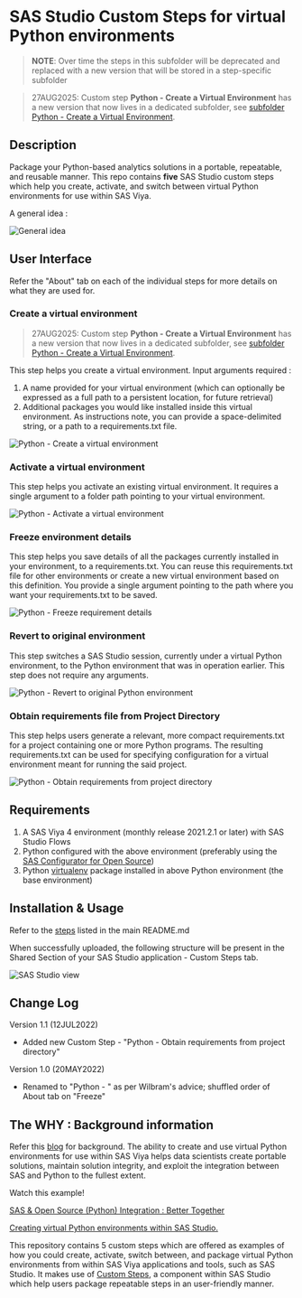 # SAS Studio Custom Steps for virtual Python environments

> **NOTE**: Over time the steps in this subfolder will be deprecated and replaced with a new version that will be stored in a step-specific subfolder

> 27AUG2025: Custom step **Python - Create a Virtual Environment** has a new version that now lives in a dedicated subfolder, see [subfolder Python - Create a Virtual Environment](../Python%20-%20Create%20a%20Virtual%20Environment).

## Description
Package your Python-based analytics solutions in a portable, repeatable, and reusable manner.  This repo contains **five** SAS Studio custom steps which help you create, activate, and switch between virtual Python environments for use within SAS Viya.  

A general idea :

![General idea](./img/general-idea.png)

## User Interface

Refer the "About" tab on each of the individual steps for more details on what they are used for.

### Create a virtual environment
> 27AUG2025: Custom step **Python - Create a Virtual Environment** has a new version that now lives in a dedicated subfolder, see [subfolder Python - Create a Virtual Environment](../Python%20-%20Create%20a%20Virtual%20Environment).

This step helps you create a virtual environment. Input arguments required :
1. A name provided for your virtual environment (which can optionally be expressed as a full path to a persistent location, for future retrieval)
2. Additional packages you would like installed inside this virtual environment. As instructions note, you can provide a space-delimited string, or a path to a requirements.txt file.

![Python - Create a virtual environment](./img/create-a-virtual-environment.png)

### Activate a virtual environment
This step helps you activate an existing virtual environment. It requires a single argument to a folder path pointing to your virtual environment.

![Python - Activate a virtual environment](./img/activate-a-virtual-environment.png)

### Freeze environment details
This step helps you save details of all the packages currently installed in your environment, to a requirements.txt.  You can reuse this requirements.txt file for other environments or create a new virtual environment based on this definition. You provide a single argument pointing to the path where you want your requirements.txt to be saved.

![Python - Freeze requirement details](./img/freeze-requirement-details.png)

### Revert to original environment 
This step switches a SAS Studio session, currently under a virtual Python environment, to the Python environment that was in operation earlier. This step does not require any arguments.

![Python - Revert to original Python environment](./img/revert-to-original-environment.png)

### Obtain requirements file from Project Directory
This step helps users generate a relevant, more compact requirements.txt for a project containing one or more Python programs.  The resulting requirements.txt can be used for specifying configuration for a virtual environment meant for running the said project.

![Python - Obtain requirements from project directory](./img/obtain-requirements-from-project-directory.png)

## Requirements

1. A SAS Viya 4 environment (monthly release 2021.2.1 or later) with SAS Studio Flows
2. Python configured with the above environment (preferably using the [SAS Configurator for Open Source](https://go.documentation.sas.com/doc/en/itopscdc/v_016/itopswn/p19hj5ipftk86un1axa51rzr5mxv.htm))
3. Python [virtualenv](https://virtualenv.pypa.io/en/latest/installation.html) package installed in above Python environment (the base environment)


## Installation & Usage

Refer to the [steps](../README.md#getting-started---making-a-custom-step-from-this-repository-available-in-sas-studio) listed in the main README.md

When successfully uploaded, the following structure will be present in the Shared Section of your SAS Studio application - Custom Steps tab.

![SAS Studio view](./img/view-custom-steps.png)


## Change Log
Version 1.1 (12JUL2022)
- Added new Custom Step - "Python - Obtain requirements from project directory"  

Version 1.0 (20MAY2022)
- Renamed to "Python - " as per Wilbram's advice; shuffled order of About tab on "Freeze" 


## The WHY :  Background information

Refer this [blog](https://blogs.sas.com/content/subconsciousmusings/2022/05/16/python-a-la-carte) for background.  The ability to create and use virtual Python environments for use within SAS Viya helps data scientists create portable solutions,  maintain solution integrity, and exploit the integration between SAS and Python to the fullest extent.

Watch this example! 

[SAS & Open Source (Python) Integration : Better Together](https://www.youtube.com/watch?v=YVaX-A-ZsQ0&list=PLpe69msCs2C8IcarG0aEs_iKy4gyRSFPN&index=3)

[Creating virtual Python environments within SAS Studio.](https://youtu.be/UIYZf2bKcWw)

This repository contains 5 custom steps which are offered as examples of how you could create, activate, switch between, and package virtual Python environments from within SAS Viya applications and tools, such as SAS Studio.  It makes use of [Custom Steps](https://go.documentation.sas.com/doc/en/webeditorcdc/v_006/webeditorug/n0b7ljqhka8lh5n12judc27x5gph.htm), a component within SAS Studio which help users package repeatable steps in an user-friendly manner.






